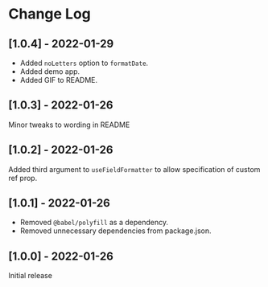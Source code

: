 # Change Log

## [1.0.4] - 2022-01-29

* Added `noLetters` option to `formatDate`.
* Added demo app.
* Added GIF to README. 

## [1.0.3] - 2022-01-26

Minor tweaks to wording in README

## [1.0.2] - 2022-01-26

Added third argument to `useFieldFormatter` to allow specification of custom ref prop.

## [1.0.1] - 2022-01-26

* Removed `@babel/polyfill` as a dependency.
* Removed unnecessary dependencies from package.json.

## [1.0.0] - 2022-01-26

Initial release

